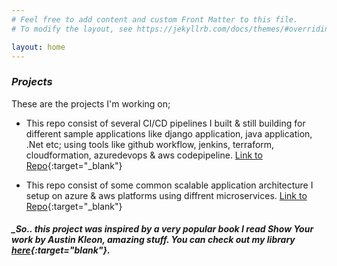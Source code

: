 ```yaml
---
# Feel free to add content and custom Front Matter to this file.
# To modify the layout, see https://jekyllrb.com/docs/themes/#overriding-theme-defaults

layout: home
---
```



### _Projects_
These are the projects I'm working on;

* This repo consist of several CI/CD pipelines I built & still building for different sample applications like django application, java application, .Net etc; using tools like github workflow, jenkins, terraform, cloudformation, azuredevops & aws codepipeline. 
[Link to Repo](https://github.com/goekezie/theCommitted){:target="_blank"}

* This repo consist of some common scalable application architecture I setup on azure & aws platforms using diffrent microservices.
[Link to Repo](https://github.com/goekezie/CloudArchitecture){:target="_blank"}





##### _So.. this project was inspired by a very popular book I read **Show Your work** by **Austin Kleon**, amazing stuff. You can check out my library [here](https://drive.google.com/drive/folders/11VaGywrocBCWn3j5GuYqkMjLkG1dLqWm?usp=sharing){:target="_blank"}_.



